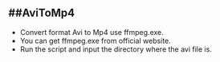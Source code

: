 ##AviToMp4
---
* Convert format Avi to Mp4 use ffmpeg.exe.
* You can get ffmpeg.exe from official website.
* Run the script and input the directory where the avi file is.

